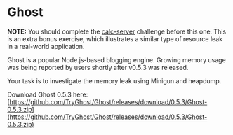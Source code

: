 # Ghost

**NOTE:** You should complete the [calc-server](../calc-server) challenge before this one. This is an extra bonus exercise, which illustrates a similar type of resource leak in a real-world application.

Ghost is a popular Node.js-based blogging engine. Growing memory usage was being reported by users
shortly after v0.5.3 was released.

Your task is to investigate the memory leak using Minigun and heapdump.

Download Ghost 0.5.3 here:
[https://github.com/TryGhost/Ghost/releases/download/0.5.3/Ghost-0.5.3.zip](https://github.com/TryGhost/Ghost/releases/download/0.5.3/Ghost-0.5.3.zip)

